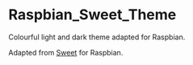 # Raspbian_Sweet_Theme

Colourful light and dark theme adapted for Raspbian.

Adapted from [Sweet](https://github.com/EliverLara/Sweet) for Raspbian.
